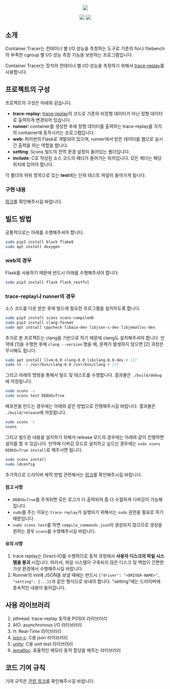 <p align="center"><img src="https://user-images.githubusercontent.com/16631264/90947085-177fac00-e46e-11ea-8ccc-3f14e214d39a.png"/></p>

<p align="center">
  <a href="https://www.codacy.com/gh/I-O-Benchmark-On-Container/ContainerTracer?utm_source=github.com&amp;utm_medium=referral&amp;utm_content=I-O-Benchmark-On-Container/ContainerTracer&amp;utm_campaign=Badge_Grade"><img src="https://app.codacy.com/project/badge/Grade/4994a1d576a54a9a9a7b2e0f0619e8f0"/></a>
  <a href="https://travis-ci.org/I-O-Benchmark-On-Container/ContainerTracer"><img src="https://travis-ci.org/I-O-Benchmark-On-Container/ContainerTracer.svg?branch=master"/></a>
</p>


## 소개

Container Tracer는 컨테이너 별 I/O 성능을 측정하는 도구로 기존의 fio나 filebench의
부족한 cgroup 별 I/O 성능 측정 기능을 보완하는 프로그램입니다.

Container Tracer는 장치의 컨테이너 별 I/O 성능을 측정하기 위해서 [trace-replay](https://github.com/yongseokoh/trace-replay)를
사용합니다.

## 프로젝트의 구성

프로젝트의 구성은 아래와 같습니다.

- **trace-replay:** [trace-replay](https://github.com/yongseokoh/trace-replay)의 코드로
  기존의 비정형 데이터가 아닌 정형 데이터로 출력하게 변경되어 있습니다.
- **runner:** container를 생성한 후에 정형 데이터를 출력하는 trace-replay를 각각의 container에 동작시키는 프로그램입니다.
- **web:** 파이썬의 Flask로 개발되어 있으며, runner에서 받은 데이터를 웹으로 실시간 출력을 하는 역할을 합니다.
- **setting**: Scons 빌드의 전역 환경 설정이 들어있는 폴더입니다.
- **include**: C로 작성된 소스 코드의 헤더가 들어가는 위치입니다. 모든 헤더는 해당 위치에 있어야 합니다.

각 폴더의 하위 항목으로 있는 **test**에는 단위 테스트 파일이 들어가게 됩니다.

### 구현 내용

[링크](https://i-o-benchmark-on-container.github.io/ContainerTracerDoxygen/)를 확인해주시길
바랍니다.

## 빌드 방법

공통적으로는 아래를 수행해주셔야 합니다.

```bash
sudo pip3 install black flake8
sudo apt install doxygen
```

### web의 경우

Flask를 사용하기 때문에 반드시 아래를 수행해주셔야 합니다.

```bash
sudo pip3 install flask flask_restful
```

### trace-replay나 runner의 경우

소스 코드를 다운 받은 후에 빌드에 필요한 프로그램을 설치하도록 합니다.

```bash
sudo pip3 install scons scons-compiledb
sudo pip3 install clang-format
sudo apt install cppcheck libaio-dev libjson-c-dev libjemalloc-dev
```

추가로 본 프로젝트는 clang을 기반으로 하기 때문에 clang도 설치해주셔야 합니다.
만약에 \[1\]을 수행한 후에 `clang --version` 했을 때, 문제가 발생하지 않으면 \[2\] 과정은 무시해도 됩니다.

```bash
sudo apt install llvm-6.0 clang-6.0 libclang-6.0-dev # [1]
sudo ln -s /usr/bin/clang-6.0 /usr/bin/clang # [2]
```

그리고 아래의 명령을 통해서 빌드 및 테스트를 수행합니다. 결과물은 `./build/debug`에 저장됩니다.

```bash
sudo scons -c
sudo scons test DEBUG=True
```

배포판을 만드는 경우에는 아래와 같은 방법으로 진행해주시길 바랍니다. 결과물은 `./build/release`에 저장됩니다.

```bash
sudo scons -c
scons
```

그리고 빌드된 내용을 설치하기 위해서 release 모드의 경우에는 아래와 같이 진행하면 설치를 할 수 있습니다.
만약에 디버깅 모드로 설치하고 싶으신 경우에는 `sudo scons DEBUG=True install`로 해주시면 됩니다.

```bash
sudo scons install
sudo ldconfig
```

추가적으로 드라이버 제작 방법 관련해서는 [링크](https://github.com/I-O-Benchmark-On-Container/ContainerTracer/wiki/Runner%EC%97%90-driver%EB%A5%BC-%EC%B6%94%EA%B0%80%ED%95%98%EB%8A%94-%EB%B0%A9%EB%B2%95)를
확인해주시길 바랍니다.

#### 참고 사항

- `DEBUG=True`를 주게되면 모든 로그가 다 출력되어 좀 더 수월하게 디버깅이 가능해집니다.
- `sudo`를 주는 이유는 `trace-replay`가 실행되기 위해서는 `sudo` 권한을 필요로 하기 때문입니다.
- `sudo scons test`를 하면 `compile_commands.json`이 생성되지 않으므로 생성을 원하는
  경우 `scons`를 수행해주시길 바랍니다.

#### 유의 사항

1. trace replay는 Direct-IO를 수행하므로 동작 과정에서 **사용자 디스크의 파일 시스템을 붕괴** 시킵니다.
   따라서, 파일 시스템이 구축되지 않은 디스크 및 백업이 간편한 가상 환경에서 수행해주시길 바랍니다
2. Runner의 init에 JSON을 보낼 때에는 반드시 `{"driver": "<DRIVER-NAME>", "setting": {...}}`과
   같은 형식으로 보내야 합니다. "setting"에는 드라이버에 종속적인 내용이 들어갑니다.

## 사용 라이브러리

1. pthread: trace-replay 동작용 POSIX 라이브러리
2. AIO: asynchronous I/O 라이브러리
3. rt: Real-Time 라이브러리
4. [json-c](https://github.com/json-c/json-c):  C용 json 라이브러리
5. [unity](https://github.com/ThrowTheSwitch/Unity): C용 unit test 라이브러리
6. [jemalloc](https://github.com/jemalloc/jemalloc): 효율적인 메모리 동적 할당을 해주는 라이브러리

## 코드 기여 규칙

기여 규칙은 [관련 링크](https://github.com/I-O-Benchmark-On-Container/ContainerTracer/blob/master/CONTRIBUTING.md)를 확인해주시길 바랍니다.

